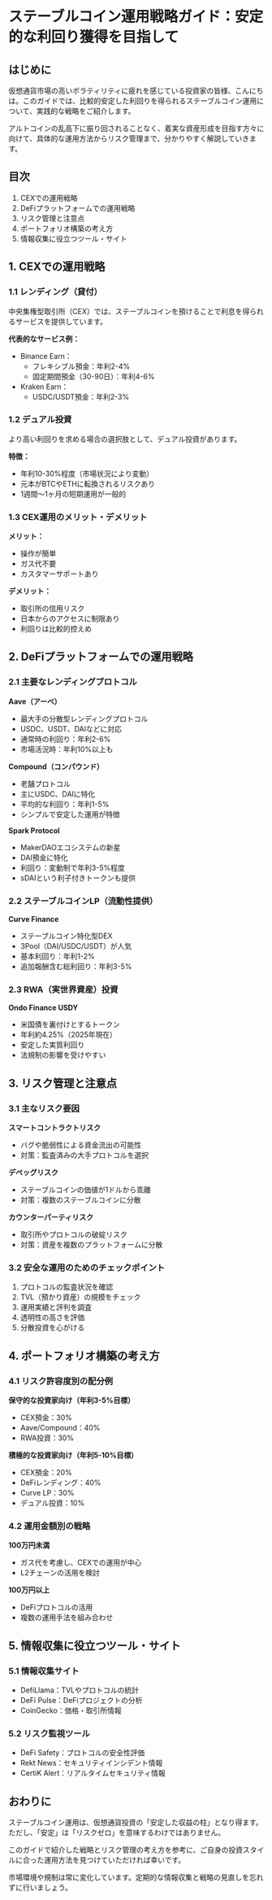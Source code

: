 # ステーブルコイン運用戦略ガイド：安定的な利回り獲得を目指して

## はじめに

仮想通貨市場の高いボラティリティに疲れを感じている投資家の皆様、こんにちは。このガイドでは、比較的安定した利回りを得られるステーブルコイン運用について、実践的な戦略をご紹介します。

アルトコインの乱高下に振り回されることなく、着実な資産形成を目指す方々に向けて、具体的な運用方法からリスク管理まで、分かりやすく解説していきます。

## 目次

1. CEXでの運用戦略
2. DeFiプラットフォームでの運用戦略
3. リスク管理と注意点
4. ポートフォリオ構築の考え方
5. 情報収集に役立つツール・サイト

## 1. CEXでの運用戦略

### 1.1 レンディング（貸付）
中央集権型取引所（CEX）では、ステーブルコインを預けることで利息を得られるサービスを提供しています。

**代表的なサービス例：**
- Binance Earn：
  - フレキシブル預金：年利2-4%
  - 固定期間預金（30-90日）：年利4-6%
- Kraken Earn：
  - USDC/USDT預金：年利2-3%

### 1.2 デュアル投資
より高い利回りを求める場合の選択肢として、デュアル投資があります。

**特徴：**
- 年利10-30%程度（市場状況により変動）
- 元本がBTCやETHに転換されるリスクあり
- 1週間〜1ヶ月の短期運用が一般的

### 1.3 CEX運用のメリット・デメリット

**メリット：**
- 操作が簡単
- ガス代不要
- カスタマーサポートあり

**デメリット：**
- 取引所の信用リスク
- 日本からのアクセスに制限あり
- 利回りは比較的控えめ

## 2. DeFiプラットフォームでの運用戦略

### 2.1 主要なレンディングプロトコル

**Aave（アーベ）**
- 最大手の分散型レンディングプロトコル
- USDC、USDT、DAIなどに対応
- 通常時の利回り：年利2-6%
- 市場活況時：年利10%以上も

**Compound（コンパウンド）**
- 老舗プロトコル
- 主にUSDC、DAIに特化
- 平均的な利回り：年利1-5%
- シンプルで安定した運用が特徴

**Spark Protocol**
- MakerDAOエコシステムの新星
- DAI預金に特化
- 利回り：変動制で年利3-5%程度
- sDAIという利子付きトークンも提供

### 2.2 ステーブルコインLP（流動性提供）

**Curve Finance**
- ステーブルコイン特化型DEX
- 3Pool（DAI/USDC/USDT）が人気
- 基本利回り：年利1-2%
- 追加報酬含む総利回り：年利3-5%

### 2.3 RWA（実世界資産）投資

**Ondo Finance USDY**
- 米国債を裏付けとするトークン
- 年利約4.25%（2025年現在）
- 安定した実質利回り
- 法規制の影響を受けやすい

## 3. リスク管理と注意点

### 3.1 主なリスク要因

**スマートコントラクトリスク**
- バグや脆弱性による資金流出の可能性
- 対策：監査済みの大手プロトコルを選択

**デペッグリスク**
- ステーブルコインの価値が1ドルから乖離
- 対策：複数のステーブルコインに分散

**カウンターパーティリスク**
- 取引所やプロトコルの破綻リスク
- 対策：資産を複数のプラットフォームに分散

### 3.2 安全な運用のためのチェックポイント

1. プロトコルの監査状況を確認
2. TVL（預かり資産）の規模をチェック
3. 運用実績と評判を調査
4. 透明性の高さを評価
5. 分散投資を心がける

## 4. ポートフォリオ構築の考え方

### 4.1 リスク許容度別の配分例

**保守的な投資家向け（年利3-5%目標）**
- CEX預金：30%
- Aave/Compound：40%
- RWA投資：30%

**積極的な投資家向け（年利5-10%目標）**
- CEX預金：20%
- DeFiレンディング：40%
- Curve LP：30%
- デュアル投資：10%

### 4.2 運用金額別の戦略

**100万円未満**
- ガス代を考慮し、CEXでの運用が中心
- L2チェーンの活用を検討

**100万円以上**
- DeFiプロトコルの活用
- 複数の運用手法を組み合わせ

## 5. 情報収集に役立つツール・サイト

### 5.1 情報収集サイト
- DefiLlama：TVLやプロトコルの統計
- DeFi Pulse：DeFiプロジェクトの分析
- CoinGecko：価格・取引所情報

### 5.2 リスク監視ツール
- DeFi Safety：プロトコルの安全性評価
- Rekt News：セキュリティインシデント情報
- CertiK Alert：リアルタイムセキュリティ情報

## おわりに

ステーブルコイン運用は、仮想通貨投資の「安定した収益の柱」となり得ます。ただし、「安定」は「リスクゼロ」を意味するわけではありません。

このガイドで紹介した戦略とリスク管理の考え方を参考に、ご自身の投資スタイルに合った運用方法を見つけていただければ幸いです。

市場環境や規制は常に変化しています。定期的な情報収集と戦略の見直しを忘れずに行いましょう。 